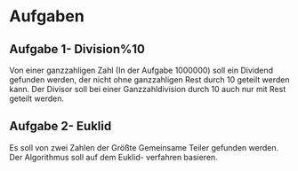 # Aufgaben

## Aufgabe 1- Division%10

Von einer ganzzahligen Zahl (In der Aufgabe 1000000) soll ein Dividend gefunden werden, der nicht ohne ganzzahligen Rest durch 10 geteilt werden kann. Der Divisor soll bei einer Ganzzahldivision durch 10 auch nur mit Rest geteilt werden.

## Aufgabe 2- Euklid

Es soll von zwei Zahlen der Größte Gemeinsame Teiler gefunden werden. Der Algorithmus soll auf dem Euklid- verfahren basieren.

